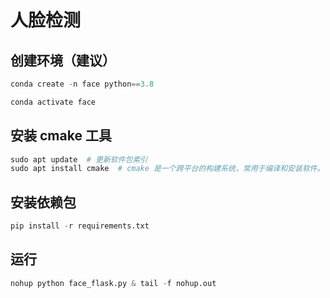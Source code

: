 # 人脸检测

## 创建环境（建议）
```python
conda create -n face python==3.8
```

```python
conda activate face
```

## 安装 cmake 工具
```python
sudo apt update  # 更新软件包索引
sudo apt install cmake  # cmake 是一个跨平台的构建系统，常用于编译和安装软件。
```

## 安装依赖包
```python
pip install -r requirements.txt
```

## 运行
```python
nohup python face_flask.py & tail -f nohup.out
```
